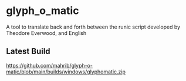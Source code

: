 # glyph_o_matic

A tool to translate back and forth between the runic script developed by Theodore Everwood, and English

## Latest Build
https://github.com/mahrib/glyph-o-matic/blob/main/builds/windows/glyphomatic.zip
